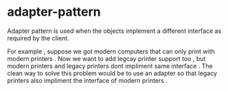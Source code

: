 # adapter-pattern

Adapter pattern is used when the objects implement a different interface as required by the client.

For example , suppose we got modern computers that can only print with modern printers . Now we want to add legcay printer support too , but modern printers and legacy printers dont impliment same interface . The clean way to solve this problem would be to use an adapter so that legacy printers also impliment the interface of modern printers . 
